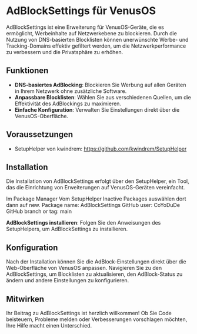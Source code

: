 # AdBlockSettings für VenusOS

AdBlockSettings ist eine Erweiterung für VenusOS-Geräte, die es ermöglicht, Werbeinhalte auf Netzwerkebene zu blockieren. Durch die Nutzung von DNS-basierten Blocklisten können unerwünschte Werbe- und Tracking-Domains effektiv gefiltert werden, um die Netzwerkperformance zu verbessern und die Privatsphäre zu erhöhen.

## Funktionen

- **DNS-basiertes AdBlocking**: Blockieren Sie Werbung auf allen Geräten in Ihrem Netzwerk ohne zusätzliche Software.
- **Anpassbare Blocklisten**: Wählen Sie aus verschiedenen Quellen, um die Effektivität des AdBlockings zu maximieren.
- **Einfache Konfiguration**: Verwalten Sie Einstellungen direkt über die VenusOS-Oberfläche.

## Voraussetzungen

- SetupHelper von kwindrem: https://github.com/kwindrem/SetupHelper

## Installation

Die Installation von AdBlockSettings erfolgt über den SetupHelper, ein Tool, das die Einrichtung von Erweiterungen auf VenusOS-Geräten vereinfacht.

Im Package Manager Vom SetupHelper Inactive Packages auswählen dort dann auf new.
Package name: AdBlockSettings
GitHub user: CoYoDuDe
GitHub branch or tag: main

**AdBlockSettings installieren**: Folgen Sie den Anweisungen des SetupHelpers, um AdBlockSettings zu installieren.

## Konfiguration

Nach der Installation können Sie die AdBlock-Einstellungen direkt über die Web-Oberfläche von VenusOS anpassen. Navigieren Sie zu den AdBlockSettings, um Blocklisten zu aktualisieren, den AdBlock-Status zu ändern und andere Einstellungen zu konfigurieren.

## Mitwirken

Ihr Beitrag zu AdBlockSettings ist herzlich willkommen! Ob Sie Code beisteuern, Probleme melden oder Verbesserungen vorschlagen möchten, Ihre Hilfe macht einen Unterschied.